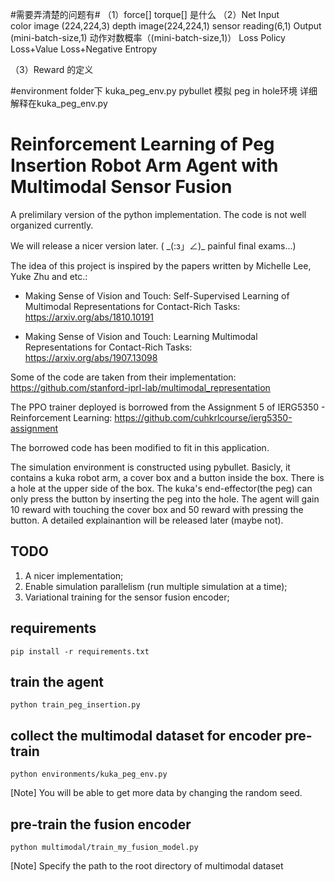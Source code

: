 #需要弄清楚的问题有#
（1）force[] torque[] 是什么
（2）Net 
    Input  
        color image (224,224,3)
        depth image(224,224,1)
        sensor reading(6,1)
    Output
        (mini-batch-size,1)
        动作对数概率（(mini-batch-size,1)）
    Loss
        Policy Loss+Value Loss+Negative Entropy
  
（3）Reward 的定义

#environment folder下 kuka_peg_env.py pybullet 模拟 peg in hole环境
详细解释在kuka_peg_env.py

# Reinforcement Learning of Peg Insertion Robot Arm Agent with Multimodal Sensor Fusion 

A prelimilary version of the python implementation. The code is not well organized currently. 

We will release a nicer version later. ( \_(:з」∠)\_ painful final exams...)

The idea of this project is inspired by the papers written by Michelle Lee, Yuke Zhu and etc.:

- Making Sense of Vision and Touch: Self-Supervised Learning of Multimodal Representations for Contact-Rich Tasks: https://arxiv.org/abs/1810.10191

- Making Sense of Vision and Touch: Learning Multimodal Representations for Contact-Rich Tasks: https://arxiv.org/abs/1907.13098

Some of the code are taken from their implementation: https://github.com/stanford-iprl-lab/multimodal_representation

The PPO trainer deployed is borrowed from the Assignment 5 of IERG5350 - Reinforcement Learning: https://github.com/cuhkrlcourse/ierg5350-assignment

The borrowed code has been modified to fit in this application.

The simulation environment is constructed using pybullet. Basicly, it contains a kuka robot arm, a cover box and a button inside the box. There is a hole at the upper side of the box. The kuka's end-effector(the peg) can only press the button by inserting the peg into the hole. The agent will gain 10 reward with touching the cover box and 50 reward with pressing the button. A detailed explainantion will be released later (maybe not).

## TODO
1. A nicer implementation;
2. Enable simulation parallelism (run multiple simulation at a time);
3. Variational training for the sensor fusion encoder;

## requirements
`pip install -r requirements.txt`

## train the agent
`python train_peg_insertion.py`


## collect the multimodal dataset for encoder pre-train
`python environments/kuka_peg_env.py`

\[Note\] You will be able to get more data by changing the random seed.

## pre-train the fusion encoder
`python multimodal/train_my_fusion_model.py`

\[Note\] Specify the path to the root directory of multimodal dataset
